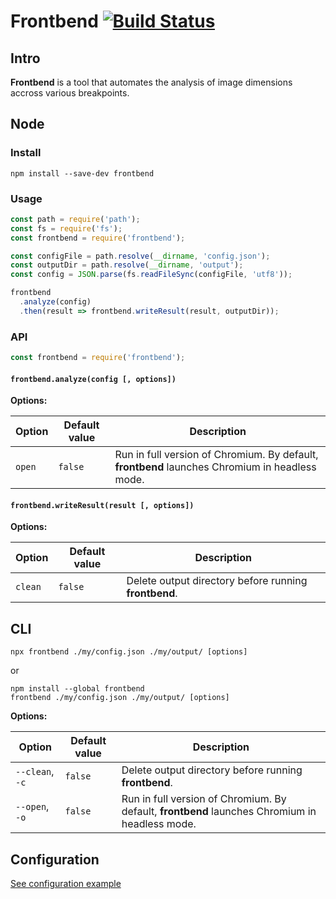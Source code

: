 # Frontbend [![Build Status](https://travis-ci.org/edekadigital/frontbend.svg?branch=master)](https://travis-ci.org/edekadigital/frontbend)

## Intro

**Frontbend** is a tool that automates the analysis of image dimensions accross various breakpoints.

## Node

### Install

```
npm install --save-dev frontbend
```

### Usage

```js
const path = require('path');
const fs = require('fs');
const frontbend = require('frontbend');

const configFile = path.resolve(__dirname, 'config.json');
const outputDir = path.resolve(__dirname, 'output');
const config = JSON.parse(fs.readFileSync(configFile, 'utf8'));

frontbend
  .analyze(config)
  .then(result => frontbend.writeResult(result, outputDir));
```

### API

```js
const frontbend = require('frontbend');
```

#### `frontbend.analyze(config [, options])`

**Options:**

| Option | Default value | Description                                                                                    |
| ------ | ------------- | ---------------------------------------------------------------------------------------------- |
| `open` | `false`       | Run in full version of Chromium. By default, **frontbend** launches Chromium in headless mode. |

#### `frontbend.writeResult(result [, options])`

**Options:**

| Option  | Default value | Description                                           |
| ------- | ------------- | ----------------------------------------------------- |
| `clean` | `false`       | Delete output directory before running **frontbend**. |

## CLI

```
npx frontbend ./my/config.json ./my/output/ [options]
```

or

```
npm install --global frontbend
frontbend ./my/config.json ./my/output/ [options]
```

**Options:**

| Option          | Default value | Description                                                                                    |
| --------------- | ------------- | ---------------------------------------------------------------------------------------------- |
| `--clean`, `-c` | `false`       | Delete output directory before running **frontbend**.                                          |
| `--open`, `-o`  | `false`       | Run in full version of Chromium. By default, **frontbend** launches Chromium in headless mode. |

## Configuration

[See configuration example](https://github.com/edekadigital/frontbend/blob/master/example/config.json)
